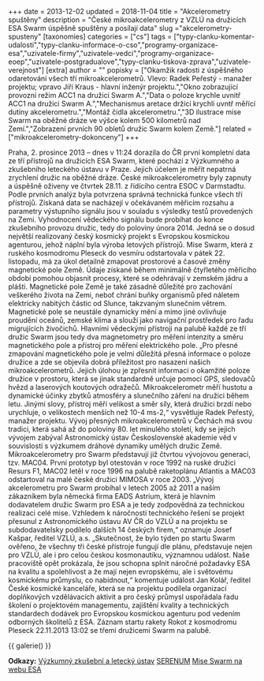 +++
date = 2013-12-02
updated = 2018-11-04
title = "Akcelerometry spuštěny"
description = "České mikroakcelerometry z VZLÚ na družicích ESA Swarm úspěšně spuštěny a posílají data"
slug ="akcelerometry-spusteny"
[taxonomies]
categories = ["cs"]
tags = ["typy-clanku-komentar-udalosti","typy-clanku-informace-o-cso","programy-organizace-esa","uzivatele-firmy","uzivatele-vedci","programy-organizace-eoep","uzivatele-postgradualove","typy-clanku-tiskova-zprava","uzivatele-verejnost"]
[extra]
author = ""
popisky = ["Okamžik radosti z úspěšného odaretování všech tří mikroakcelerometrů. Vlevo: Radek Peřestý - manažer projektu; vpravo Jiří Kraus - hlavní inženýr projektu.","Okno zobrazující provozní režim ACC1 na družici Swarm A.","Data o poloze krychle uvnitř ACC1 na družici Swarm A.","Mechanismus aretace držící krychli uvntř měřící dutiny akcelerometru.","Montáž čidla akcelerometru.","3D ilustrace mise Swarm na oběžné dráze ve výšce kolem 500 kilometrů nad Zemí.","Zobrazení prvních 90 obletů družic Swarm kolem Země."]
related = ["mikroakcelerometry-dokonceny"]
+++

Praha, 2. prosince 2013 – dnes v 11:24 dorazila do ČR první kompletní data ze tří přístrojů na družicích ESA Swarm, které pochází z Výzkumného a zkušebního leteckého ústavu v Praze. Jejich účelem je měřit nepatrná zrychlení družic na oběžné dráze. České mikroakcelerometry byly zapnuty a úspěšně oživeny ve čtvrtek 28.11. z řídícího centra ESOC v Darmstadtu. Podle prvních analýz byla potvrzena správná technická funkce všech tří přístrojů. Získaná data se nacházejí v očekávaném měřicím rozsahu a parametry výstupního signálu jsou v souladu s výsledky testů provedených na Zemi. Vyhodnocení vědeckého signálu bude probíhat do konce zkušebního provozu družic, tedy do poloviny února 2014. Jedná se o dosud největší realizovaný český kosmický projekt s Evropskou kosmickou agenturou, jehož náplní byla výroba letových přístrojů. Mise Swarm, která z ruského kosmodromu Pleseck do vesmíru odstartovala v pátek 22. listopadu, má za úkol detailně zmapovat prostorové a časové změny magnetické pole Země. Údaje získané během minimálně čtyřletého měřicího období pomohou objasnit procesy, které se odehrávají v zemském jádru a plášti. Magnetické pole Země je také zásadně důležité pro zachování veškerého života na Zemi, neboť chrání buňky organismů před náletem elektricky nabitých částic od Slunce, takzvaným slunečním větrem. Magnetické pole se neustále dynamicky mění a mimo jiné ovlivňuje proudění oceánů, zemské klima a slouží jako navigační prostředek pro řadu migrujících živočichů. Hlavními vědeckými přístroji na palubě každé ze tří družic Swarm jsou tedy dva magnetometry pro měření intenzity a směru magnetického pole a přístroj pro měření elektrického pole. „Pro přesné zmapování magnetického pole je velmi důležitá přesná informace o poloze družice a zde se objevila dobrá příležitost pro nasazení našich mikroakcelerometrů. Jejich úlohou je zpřesnit informaci o okamžité poloze družice v prostoru, která se jinak standardně určuje pomocí GPS, sledovačů hvězd a laserových koutových odražečů. Mikroakcelerometr měří hustotu a dynamické účinky zbytků atmosféry a slunečního záření na družici během letu. Jinými slovy, přístroj měří velikost a směr síly, která družici brzdí nebo urychluje, o velikostech menších než 10-4 ms-2,“ vysvětluje Radek Peřestý, manažer projektu. Vývoj přesných mikroakcelerometrů v Čechách má svou tradici, která sahá až do poloviny 80. let minulého století, kdy se jejich vývojem zabýval Astronomický ústav Československé akademie věd v souvislosti s výzkumem dráhové dynamiky umělých družic Země. Mikroakcelerometry pro Swarm představují již čtvrtou vývojovou generaci, tzv. MAC04. První prototyp byl otestován v roce 1992 na ruské družici Resurs F1, MAC02 letěl v roce 1996 na palubě raketoplánu Atlantis a MAC03 odstartoval na malé české družici MIMOSA v roce 2003. „Vývoj akcelerometru pro Swarm probíhal v letech 2005 až 2011 a naším zákazníkem byla německá firma EADS Astrium, která je hlavním dodavatelem družic Swarm pro ESA a je tedy zodpovědná za technickou realizaci celé mise. Vzhledem k náročnosti technického řešení se projekt přesunul z Astronomického ústavu AV ČR do VZLÚ a na projektu se subdodavatelsky podílelo dalších 14 českých firem,“ oznamuje Josef Kašpar, ředitel VZLÚ, a.s. „Skutečnost, že bylo týden po startu Swarm ověřeno, že všechny tři české přístroje fungují dle plánu, představuje nejen pro VZLÚ, ale i pro celou českou kosmonautiku, významnou událost. Naše pracoviště opět prokázala, že jsou schopna splnit náročné požadavky ESA na kvalitu a spolehlivost a že mají nejen evropskému, ale i světovému kosmickému průmyslu, co nabídnout,“ komentuje událost Jan Kolář, ředitel České kosmické kanceláře, která se na projektu podílela organizací doplňkových vzdělávacích aktivit a pro český průmysl uspořádala řadu školení o projektovém managementu, zajištění kvality a technických standardech dodávek pro Evropskou kosmickou agenturu pod vedením odborných školitelů z ESA. Záznam startu rakety Rokot z kosmodromu Pleseck 22.11.2013 13:02 se třemi družicemi Swarm na palubě. 

{{ galerie() }}

**Odkazy:**
[Výzkumný zkušební a letecký ústav]
[SERENUM]
[Mise Swarm na webu ESA]

[Výzkumný zkušební a letecký ústav]: http://vzlu.cz/
[SERENUM]: http://serenum.cz/
[Mise Swarm na webu ESA]: http://www.esa.int/Our_Activities/Observing_the_Earth/The_Living_Planet_Programme/Earth_Explorers/Swarm/ESA_s_magnetic_field_mission_Swarm
